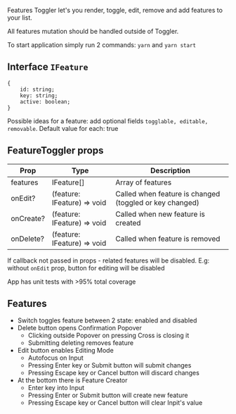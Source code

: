 Features Toggler let's you render, toggle, edit, remove and add features to your list.

All features mutation should be handled outside of Toggler.

To start application simply run 2 commands: `yarn` and `yarn start`

Interface `IFeature`
-
```
{ 
    id: string;
    key: string;
    active: boolean;
}
```
Possible ideas for a feature: add optional fields `togglable, editable, removable`. Default value for each: true

FeatureToggler props
-
Prop | Type | Description
--- | --- | ---
features | IFeature[] | Array of features 
onEdit? | (feature: IFeature) => void | Called when feature is changed (toggled or key changed)
onCreate? | (feature: IFeature) => void | Called when new feature is created
onDelete? | (feature: IFeature) => void | Called when feature is removed

If callback not passed in props - related features will be disabled. E.g: without `onEdit` prop, button for editing will be disabled

App has unit tests with >95% total coverage

Features
-
- Switch toggles feature between 2 state: enabled and disabled
- Delete button opens Confirmation Popover
    - Clicking outside Popover on pressing Cross is closing it
    - Submitting deleting removes feature
- Edit button enables Editing Mode
    - Autofocus on Input
    - Pressing Enter key or Submit button will submit changes
    - Pressing Escape key or Cancel button will discard changes
- At the bottom there is Feature Creator
    - Enter key into Input
    - Pressing Enter or Submit button will create new feature
    - Pressing Escape key or Cancel button will clear Inpit's value

